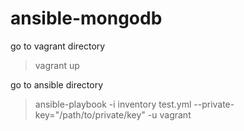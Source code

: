 # ansible-mongodb

go to vagrant directory
> vagrant up

go to ansible directory
> ansible-playbook -i inventory test.yml --private-key="/path/to/private/key" -u vagrant
